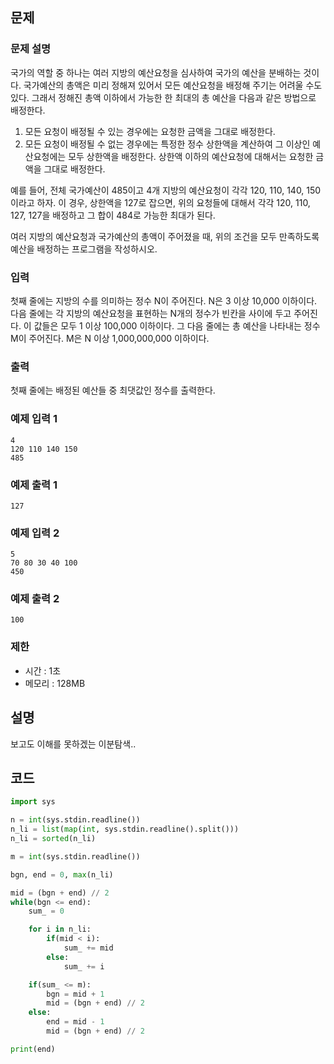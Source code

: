 문제
-----

### 문제 설명

국가의 역할 중 하나는 여러 지방의 예산요청을 심사하여 국가의 예산을 분배하는 것이다. 국가예산의 총액은 미리 정해져 있어서 모든 예산요청을 배정해 주기는 어려울 수도 있다. 그래서 정해진 총액 이하에서 가능한 한 최대의 총 예산을 다음과 같은 방법으로 배정한다.

1. 모든 요청이 배정될 수 있는 경우에는 요청한 금액을 그대로 배정한다.
2. 모든 요청이 배정될 수 없는 경우에는 특정한 정수 상한액을 계산하여 그 이상인 예산요청에는 모두 상한액을 배정한다. 상한액 이하의 예산요청에 대해서는 요청한 금액을 그대로 배정한다. 

예를 들어, 전체 국가예산이 485이고 4개 지방의 예산요청이 각각 120, 110, 140, 150이라고 하자. 이 경우, 상한액을 127로 잡으면, 위의 요청들에 대해서 각각 120, 110, 127, 127을 배정하고 그 합이 484로 가능한 최대가 된다. 

여러 지방의 예산요청과 국가예산의 총액이 주어졌을 때, 위의 조건을 모두 만족하도록 예산을 배정하는 프로그램을 작성하시오.

### 입력

첫째 줄에는 지방의 수를 의미하는 정수 N이 주어진다. N은 3 이상 10,000 이하이다. 다음 줄에는 각 지방의 예산요청을 표현하는 N개의 정수가 빈칸을 사이에 두고 주어진다. 이 값들은 모두 1 이상 100,000 이하이다. 그 다음 줄에는 총 예산을 나타내는 정수 M이 주어진다. M은 N 이상 1,000,000,000 이하이다. 

### 출력

첫째 줄에는 배정된 예산들 중 최댓값인 정수를 출력한다. 

### 예제 입력 1 

```
4
120 110 140 150
485
```

### 예제 출력 1 

```
127
```

### 예제 입력 2 

```
5
70 80 30 40 100
450
```

### 예제 출력 2 

```
100
```

### 제한

- 시간 : 1초
- 메모리 : 128MB

설명
------
보고도 이해를 못하겠는 이분탐색..

코드
------

``` python
import sys

n = int(sys.stdin.readline())
n_li = list(map(int, sys.stdin.readline().split()))
n_li = sorted(n_li)

m = int(sys.stdin.readline())

bgn, end = 0, max(n_li)

mid = (bgn + end) // 2
while(bgn <= end):
    sum_ = 0

    for i in n_li:
        if(mid < i):
            sum_ += mid
        else:
            sum_ += i

    if(sum_ <= m):
        bgn = mid + 1
        mid = (bgn + end) // 2
    else:
        end = mid - 1
        mid = (bgn + end) // 2

print(end)

```